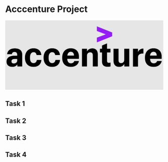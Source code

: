# Acccenture Project

![logo-400x200](https://github.com/MaksymYakushev/Acccenture-Data-Analysis-Report/blob/main/Data/logo.png)


## Task 1

## Task 2

## Task 3

## Task 4
